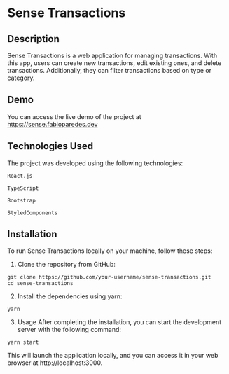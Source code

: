 # Sense Transactions

## Description
Sense Transactions is a web application for managing transactions. With this app, users can create new transactions, edit existing ones, and delete transactions. Additionally, they can filter transactions based on type or category.

## Demo
You can access the live demo of the project at https://sense.fabioparedes.dev

## Technologies Used
The project was developed using the following technologies:

`React.js`

`TypeScript`

`Bootstrap`

`StyledComponents`

## Installation
To run Sense Transactions locally on your machine, follow these steps:

1. Clone the repository from GitHub:

```
git clone https://github.com/your-username/sense-transactions.git
cd sense-transactions
```
2. Install the dependencies using yarn:
```
yarn
```
3. Usage
After completing the installation, you can start the development server with the following command:
```
yarn start
```

This will launch the application locally, and you can access it in your web browser at http://localhost:3000.
